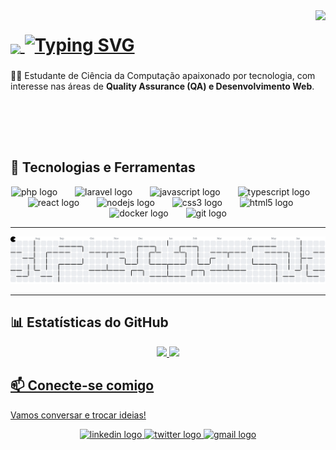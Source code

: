 <img align="right" height="210" src="https://media1.giphy.com/media/v1.Y2lkPTc5MGI3NjExajN2eWEyaWl4cmhod3MydXl5MHg1MGtmcmFlN3RrMGhlOTlkZ2NwbCZlcD12MV9pbnRlcm5hbF9naWZfYnlfaWQmY3Q9Zw/l0EoBBFIUg5t8kKw8/giphy.gif"  />

###

<h1 align="left">
  <a href="https://github.com/kaikiyuuji">
    <img src="https://media.giphy.com/media/hvRJCLFzcasrR4ia7z/giphy.gif" width="30px" style="position: relative; top: 3px; vertical-align: middle;"/>
  </a>
  <a href="https://git.io/typing-svg"><img src="https://readme-typing-svg.demolab.com?font=Google+Sans&weight=600&size=24&duration=2500&pause=1000&color=F7F7F7&vCenter=true&width=435&height=25&lines=Ol%C3%A1!+Eu+sou+o+Kaiki+Yuuji!" alt="Typing SVG" /></a>
</h1>

###

<p align="left"> 👨‍💻 Estudante de Ciência da Computação apaixonado por tecnologia, com interesse nas áreas de <strong>Quality Assurance (QA) e Desenvolvimento Web</strong>.</p>

###

<br clear="both">

## 🚀 Tecnologias e Ferramentas

<div align="center">
  <img src="https://skillicons.dev/icons?i=php" height="50" alt="php logo"  />
  <img width="20" />
  <img src="https://skillicons.dev/icons?i=laravel" height="50" alt="laravel logo"  />
  <img width="20" />
  <img src="https://skillicons.dev/icons?i=js" height="50" alt="javascript logo"  />
  <img width="20" />
  <img src="https://skillicons.dev/icons?i=ts" height="50" alt="typescript logo"  />
  <img width="20" />
  <img src="https://skillicons.dev/icons?i=react" height="50" alt="react logo"  />
  <img width="20" />
  <img src="https://skillicons.dev/icons?i=nodejs" height="50" alt="nodejs logo"  />
  <img width="20" />
  <img src="https://skillicons.dev/icons?i=css" height="50" alt="css3 logo"  />
  <img width="20" />
  <img src="https://skillicons.dev/icons?i=html" height="50" alt="html5 logo"  />
  <img width="20" />
  <img src="https://skillicons.dev/icons?i=docker" height="50" alt="docker logo"  />
  <img width="20" />
  <img src="https://skillicons.dev/icons?i=git" height="50" alt="git logo"  />
</div>

---

<picture>
  <source media="(prefers-color-scheme: dark)" srcset="https://raw.githubusercontent.com/kaikiyuuji/kaikiyuuji/output/pacman-contribution-graph-dark.svg">
  <source media="(prefers-color-scheme: light)" srcset="https://raw.githubusercontent.com/kaikiyuuji/kaikiyuuji/output/pacman-contribution-graph.svg">
  <img alt="pacman contribution graph" src="https://raw.githubusercontent.com/kaikiyuuji/kaikiyuuji/output/pacman-contribution-graph.svg">
</picture>

---

## 📊 Estatísticas do GitHub
<div align="center">
  <a href="https://github.com/kaikiyuuji">
  <img height="180em" src="https://github-readme-stats.vercel.app/api?username=kaikiyuuji&show_icons=true&theme=tokyonight&include_all_commits=true&count_private=true"/>
  <img height="180em" src="https://github-readme-stats.vercel.app/api/top-langs/?username=kaikiyuuji&layout=compact&langs_count=7&theme=tokyonight"/>
</div>

## 📫 Conecte-se comigo
<p>Vamos conversar e trocar ideias!</p>
<div align="center">
  <a href="https://www.linkedin.com/in/kaiki-yuuji/" target="_blank">
    <img src="https://raw.githubusercontent.com/maurodesouza/profile-readme-generator/master/src/assets/icons/social/linkedin/default.svg" width="70" height="50" alt="linkedin logo"  />
  </a>
  <a href="https://x.com/euhirata" target="_blank">
    <img src="https://raw.githubusercontent.com/maurodesouza/profile-readme-generator/master/src/assets/icons/social/twitter/default.svg" width="70" height="50" alt="twitter logo"  />
  </a>
  <a href="mailto:kaikiramoshirata@gmail.com" target="_blank">
    <img src="https://raw.githubusercontent.com/maurodesouza/profile-readme-generator/master/src/assets/icons/social/gmail/default.svg" width="70" height="50" alt="gmail logo"  />
  </a>
</div>
